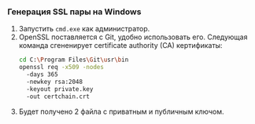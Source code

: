 ### Генерация SSL пары на Windows
1. Запустить `cmd.exe` как администратор.
2. OpenSSL поставляется с Git, удобно использовать его. Следующая команда сгененирует certificate authority (CA) кертификаты: 
    ```bash
    cd C:\Program Files\Git\usr\bin
    openssl req -x509 -nodes
      -days 365
      -newkey rsa:2048
      -keyout private.key
      -out certchain.crt
    ```
3. Будет получено 2 файла с приватным и публичным ключом.